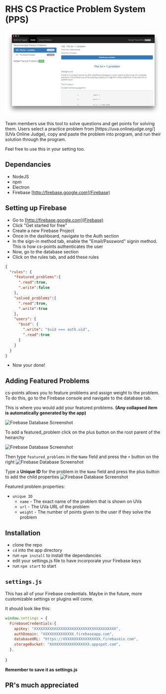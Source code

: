 # RHS CS Practice Problem System (PPS)
<p align="center">
<img src="screenshot.png" alt="layman-script" />
</p>
Team members use this tool to solve questions and get points for solving them. Users select a practice problem from [https://uva.onlinejudge.org/](UVa Online Judge), copy and paste the problem into program, and run their solution through the program.

Feel free to use this in your setting too.

## Dependancies
* NodeJS
* npm
* Electron
* Firebase [http://firebase.google.com](Firebase)

## Setting up Firebase
* Go to [http://firebase.google.com](Firebase)
* Click "Get started for free"
* Create a new Firebase Project
* Once in the dashboard, navigate to the Auth section
* In the sign-in method tab, enable the "Email/Password" signin method. This is how cs-points authenticates the user
* Now, go to the database section
* Click on the rules tab, and add these rules
```json
{
  "rules": {
    "featured_problems":{
      ".read":true,
      ".write":false
    },
    "solved_problems":{
      ".read":true,
      ".write":true
    },
    "users": {
      "$uid": {
        ".write": "$uid === auth.uid",
        ".read":true
      }
    }
  }
}
```
* Now your done!

## Adding Featured Problems

cs-points allows you to feature problems and assign weight to the problem. To do this, go to the Firebase console and navigate to the database tab.

This is where you would add your featured problems. **(Any collapsed item is automatically generated by the app)**

![Firebase Database Screenshot](http://i.imgur.com/QDxNS94.png)

To add a featured_problem click on the plus button on the root parent of the heirarchy

![Firebase Database Screenshot](http://i.imgur.com/zMLll12.png)

Then type `featured_problems` in the `Name` field and press the `+` button on the right
![Firebase Database Screenshot](http://i.imgur.com/VpG3nVI.png)

Type a **Unique ID** for the problem in the `Name` field and press the plus button to add the child properties
![Firebase Database Screenshot](http://i.imgur.com/s3WUVGi.png)

Featured problem properties:
* `unique ID`
  * `name` - The exact name of the problem that is shown on UVa
  * `url` - The UVa URL of the problem
  * `weight` - The number of points given to the user if they solve the problem

  
## Installation
* clone the repo
* `cd` into the app directory
* run `npm install` to install the dependancies
* edit your settings.js file to have incorporate your Firebase keys
* run `npm start` to start

## `settings.js`

This has all of your Firebase credentials. Maybe in the future, more customizable settings or plugins will come.

It should look like this:
```javascript
window.settings = {
  FirebaseCredentials:{
    apiKey: "XXXXXXXXXXXXXXXXXXXXXXXXXXXXXXXXXXXXX",
    authDomain: "XXXXXXXXXXXXXX.firebaseapp.com",
    databaseURL: "https://XXXXXXXXXXXXXXXXX.firebaseio.com",
    storageBucket: "XXXXXXXXXXXXXXXXXX.appspot.com",
  },

}

```

**Remember to save it as settings.js**


## PR's much appreciated


